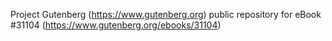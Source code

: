 Project Gutenberg (https://www.gutenberg.org) public repository for eBook #31104 (https://www.gutenberg.org/ebooks/31104)
